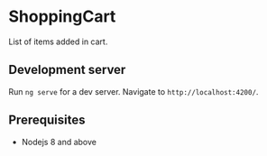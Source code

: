 # ShoppingCart

List of items added in cart.

## Development server

Run `ng serve` for a dev server. Navigate to `http://localhost:4200/`.

## Prerequisites
- Nodejs 8 and above
